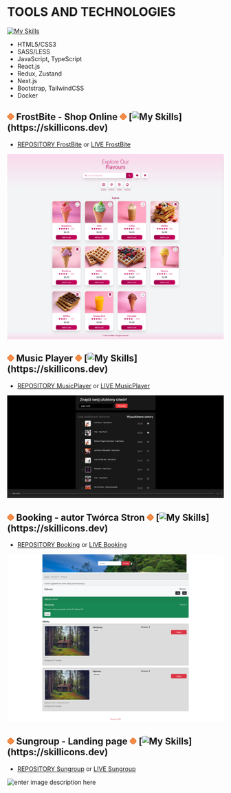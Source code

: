 # TOOLS AND TECHNOLOGIES
[![My Skills](https://skillicons.dev/icons?i=html,css,sass,js,ts,react,redux,nextjs,bootstrap,tailwind,docker)](https://skillicons.dev)
-   HTML5/CSS3
-   SASS/LESS 
-   JavaScript, TypeScript 
-   React.js
-   Redux, Zustand
-   Next.js
-   Bootstrap, TailwindCSS
-   Docker

## ![enter image description here](./Untitled.png) **FrostBite - Shop Online** ![enter image description here](./Untitled.png) [![My Skills](https://skillicons.dev/icons?i=react,ts,redux,tailwind,)](https://skillicons.dev)
-   [REPOSITORY FrostBite](https://github.com/MilaKropeczka/FrostBite/) or [LIVE FrostBite](https://milakropeczka.github.io/FrostBite/)

![enter image description here](./frostbite2.png)

## ![enter image description here](./Untitled.png) **Music Player** ![enter image description here](./Untitled.png) [![My Skills](https://skillicons.dev/icons?i=react,ts,)](https://skillicons.dev)
-   [REPOSITORY MusicPlayer](https://github.com/MilaKropeczka/MusicPlayer/) or [LIVE MusicPlayer](https://milakropeczka.github.io/MusicPlayer/)

![enter image description here](./musicplayer.png)

## ![enter image description here](./Untitled.png) **Booking - autor Twórca Stron** ![enter image description here](./Untitled.png) [![My Skills](https://skillicons.dev/icons?i=react,)](https://skillicons.dev)
-   [REPOSITORY Booking](https://github.com/MilaKropeczka/Booking/) or [LIVE Booking](https://booking-b3073.web.app/)

![enter image description here](./booking.png)

## ![enter image description here](./Untitled.png) **Sungroup - Landing page** ![enter image description here](./Untitled.png) [![My Skills](https://skillicons.dev/icons?i=react,)](https://skillicons.dev)
-   [REPOSITORY Sungroup](https://github.com/MilaKropeczka/React-SunGroup/) or [LIVE Sungroup](https://milakropeczka.github.io/React-SunGroup/)

![enter image description here](./sungroup.png)
